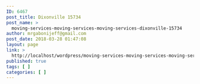 ```yaml
---
ID: 6467
post_title: Dixonville 15734
post_name: >
  moving-services-moving-services-moving-services-dixonville-15734
author: mrgabonijeff@gmail.com
post_date: 2018-03-28 01:47:08
layout: page
link: >
  http://localhost/wordpress/moving-services-moving-services-moving-services-dixonville-15734/
published: true
tags: [ ]
categories: [ ]
---
```

